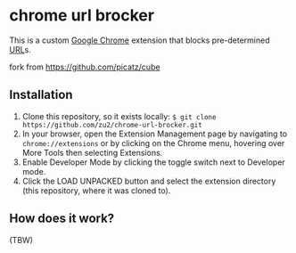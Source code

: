 # chrome url brocker

This is a custom [Google Chrome](https://www.google.com/chrome/) extension that blocks pre-determined [URL](https://en.wikipedia.org/wiki/URL)s.

fork from https://github.com/picatz/cube

## Installation

1. Clone this repository, so it exists locally: `$ git clone https://github.com/zu2/chrome-url-brocker.git`
2. In your browser, open the Extension Management page by navigating to `chrome://extensions` or by clicking on the Chrome menu, hovering over More Tools then selecting Extensions.
3. Enable Developer Mode by clicking the toggle switch next to Developer mode.
4. Click the LOAD UNPACKED button and select the extension directory (this repository, where it was cloned to).

## How does it work?

(TBW)
